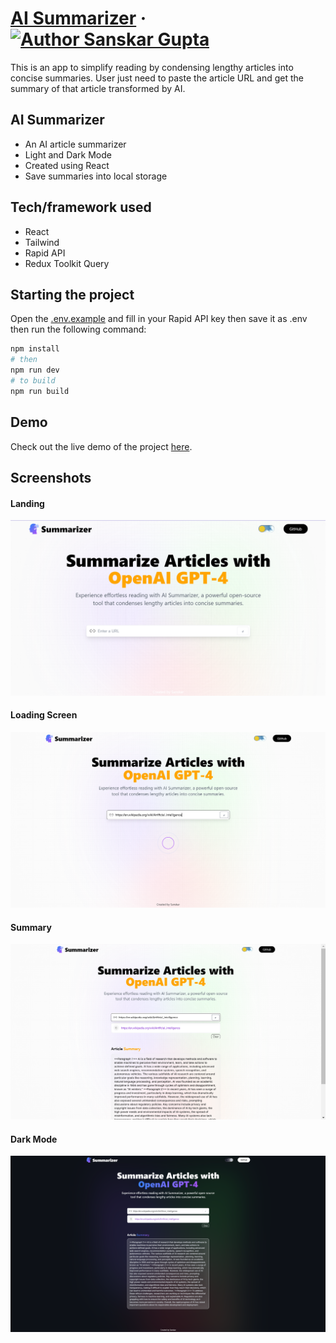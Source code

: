 # [AI Summarizer](https://sanskarguptadev.vercel.app/) &middot; [![Author Sanskar Gupta](https://img.shields.io/badge/Author-Sanskar-%3C%3E)](https://www.linkedin.com/in/sanskar-gupta-12476423b/)

This is an app to simplify reading by condensing lengthy articles into concise summaries. User just need to paste the article URL and get the summary of that article transformed by AI.

## AI Summarizer

- An AI article summarizer
- Light and Dark Mode
- Created using React
- Save summaries into local storage

## Tech/framework used

- React
- Tailwind
- Rapid API
- Redux Toolkit Query

## Starting the project

Open the [.env.example](/.env.example) and fill in your Rapid API key then save it as .env then run the following command:

```bash
npm install
# then
npm run dev
# to build
npm run build
```

## Demo

Check out the live demo of the project [here](https://ai-summarizer-one-vert.vercel.app/).

## Screenshots

#### Landing

![Landing](/screenshots/screenshot-1.png)

#### Loading Screen

![Loading Screen](/screenshots/screenshot-2.png)

#### Summary

![Summary](/screenshots/screenshot-3.png)

#### Dark Mode

![Dark Mode](/screenshots/screenshot-4.png)
